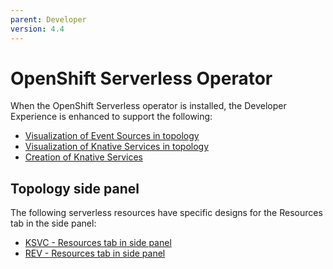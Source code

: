 ```yaml
---
parent: Developer
version: 4.4
---
```


# OpenShift Serverless Operator

When the OpenShift Serverless operator is installed, the Developer Experience is enhanced to support the following:
- [Visualization of Event Sources in topology](https://openshift.github.io/openshift-origin-design/designs/developer/operator-serverless-43/event-sources)
- [Visualization of Knative Services in topology](https://openshift.github.io/openshift-origin-design/designs/developer/operator-serverless-42/knative-services-topology)
- [Creation of Knative Services](https://openshift.github.io/openshift-origin-design/designs/developer/operator-serverless-42/knative-services-add)

## Topology side panel
The following serverless resources have specific designs for the Resources tab in the side panel:
- [KSVC - Resources tab in side panel](https://openshift.github.io/openshift-origin-design/designs/developer/operator-serverless-44/ksvc-sidepanel)
- [REV - Resources tab in side panel](https://openshift.github.io/openshift-origin-design/designs/developer/operator-serverless-44/rev-sidepanel)
